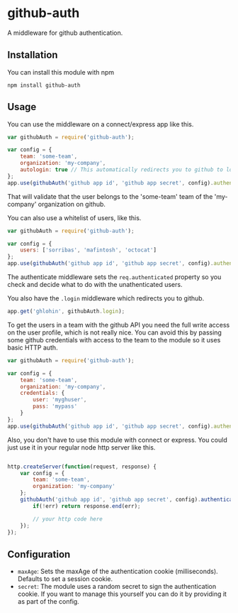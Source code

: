 # github-auth

A middleware for github authentication.

## Installation

You can install this module with npm

```
npm install github-auth
```

## Usage

You can use the middleware on a connect/express app like this.

```js
var githubAuth = require('github-auth');

var config = {
	team: 'some-team',
	organization: 'my-company',
	autologin: true // This automatically redirects you to github to login.
};
app.use(githubAuth('github app id', 'github app secret', config).authenticate);
```
That will validate that the user belongs to the 'some-team' team of the 'my-company' organization on github.

You can also use a whitelist of users, like this.
```js
var githubAuth = require('github-auth');

var config = {
	users: ['sorribas', 'mafintosh', 'octocat']
};
app.use(githubAuth('github app id', 'github app secret', config).authenticate);
```

The authenticate middleware sets the `req.authenticated` property so you check and 
decide what to do with the unathenticated users.

You also have the `.login` middleware which redirects you to github.

```js
app.get('ghlohin', githubAuth.login);
```

To get the users in a team with the github API you need the full write access on the user
profile, which is not really nice. You can avoid this by passing some github credentials 
with access to the team to the module so it uses basic HTTP auth.

```js
var githubAuth = require('github-auth');

var config = {
	team: 'some-team',
	organization: 'my-company',
	credentials: {
		user: 'myghuser',
		pass: 'mypass'
	}
};
app.use(githubAuth('github app id', 'github app secret', config).authenticate);

```

Also, you don't have to use this module with connect or express. You could just use it in your
regular node http server like this.

```js

http.createServer(function(request, response) {
	var config = {
		team: 'some-team',
		organization: 'my-company'
	};
	githubAuth('github app id', 'github app secret', config).authenticate(request, response, function(err) {
		if(!err) return response.end(err);

		// your http code here
	});
});

```

## Configuration

 - `maxAge`: Sets the maxAge of the authentication cookie (milliseconds). Defaults to set a session cookie.
 - `secret`: The module uses a random secret to sign the authentication cookie. If you want to manage this yourself you can do it by providing it as part of the config.
